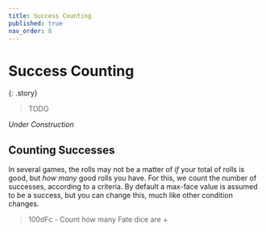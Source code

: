```yaml
---
title: Success Counting
published: true
nav_order: 8
---
```


# Success Counting

{: .story}
> TODO

*Under Construction*

## Counting Successes

In several games, the rolls may not be a matter of *if* your total of rolls is good, but *how many* good rolls you have.
For this, we count the number of successes, according to a criteria. By default a max-face value is assumed to be a success, but you can change this, much like other condition changes.

> 100dFc - Count how many Fate dice are +
